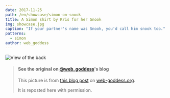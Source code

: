 ```yaml
---
date: 2017-11-25
path: /en/showcase/simon-on-snook
title: A Simon shirt by Kris for her Snook
img: showcase.jpg
caption: "If your partner's name was Snook, you'd call him snook too."
patterns:
  - simon
author: web_goddess
---
```


![View of the back](/img/showcase/simon-on-snook/high_back.jpg)

> #### See the original on [@web_goddess](/users/web_goddess)'s blog
> 
> This picture is from [this blog post](https://www.web-goddess.org/archive/18117) on [web-goddess.org](https://www.web-goddess.org/).
> 
> It is reposted here with permission.